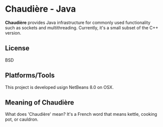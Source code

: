 Chaudière - Java
================

**Chaudière** provides Java infrastructure for commonly used functionality
such as sockets and multithreading. Currently, it's a small subset of
the C++ version.

License
-------
BSD

Platforms/Tools
-------------------
This project is developed usign NetBeans 8.0 on OSX.

Meaning of Chaudière
--------------------
What does 'Chaudière' mean?  It's a French word that means kettle,
cooking pot, or cauldron.
